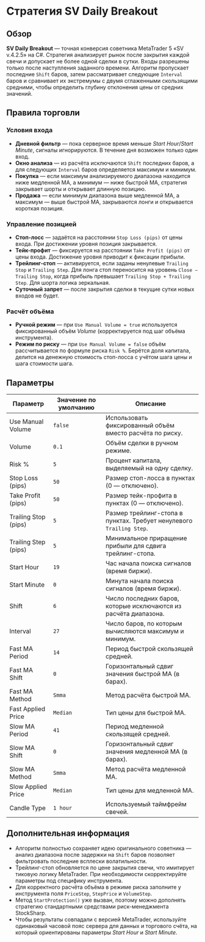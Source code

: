 # Стратегия SV Daily Breakout

## Обзор
**SV Daily Breakout** — точная конверсия советника MetaTrader 5 «SV v.4.2.5» на C#. Стратегия анализирует рынок после закрытия каждой свечи и допускает не более одной сделки в сутки. Входы разрешены только после наступления заданного времени. Алгоритм пропускает последние `Shift` баров, затем рассматривает следующие `Interval` баров и сравнивает их экстремумы с двумя сглаженными скользящими средними, чтобы определить глубину отклонения цены от средних значений.

## Правила торговли
### Условия входа
- **Дневной фильтр** — пока серверное время меньше *Start Hour*/*Start Minute*, сигналы игнорируются. В течение дня возможен только один вход.
- **Окно анализа** — из расчёта исключаются `Shift` последних баров, а для следующих `Interval` баров определяется максимум и минимум.
- **Покупка** — если максимум анализируемого диапазона находится ниже медленной MA, а минимум — ниже быстрой MA, стратегия закрывает шорты и открывает длинную позицию.
- **Продажа** — если минимум диапазона выше медленной MA, а максимум — выше быстрой MA, закрываются лонги и открывается короткая позиция.

### Управление позицией
- **Стоп-лосс** — задаётся на расстоянии `Stop Loss (pips)` от цены входа. При достижении уровня позиция закрывается.
- **Тейк-профит** — фиксируется на расстоянии `Take Profit (pips)` от цены входа. Достижение уровня приводит к фиксации прибыли.
- **Трейлинг-стоп** — активируется, если заданы ненулевые `Trailing Stop` и `Trailing Step`. Для лонга стоп переносится на уровень `Close − Trailing Stop`, когда прибыль превышает `Trailing Stop + Trailing Step`. Для шорта логика зеркальная.
- **Суточный запрет** — после закрытия сделки в текущие сутки новых входов не будет.

### Расчёт объёма
- **Ручной режим** — при `Use Manual Volume = true` используется фиксированный объём *Volume* (корректируется под шаг объёма инструмента).
- **Режим по риску** — при `Use Manual Volume = false` объём рассчитывается по формуле риска `Risk %`. Берётся доля капитала, делится на денежную стоимость стоп-лосса с учётом шага цены и шага стоимости шага.

## Параметры
| Параметр | Значение по умолчанию | Описание |
|----------|-----------------------|----------|
| Use Manual Volume | `false` | Использовать фиксированный объём вместо расчёта по риску. |
| Volume | `0.1` | Объём сделки в ручном режиме. |
| Risk % | `5` | Процент капитала, выделяемый на одну сделку. |
| Stop Loss (pips) | `50` | Размер стоп-лосса в пунктах (0 — отключено). |
| Take Profit (pips) | `50` | Размер тейк-профита в пунктах (0 — отключено). |
| Trailing Stop (pips) | `5` | Размер трейлинг-стопа в пунктах. Требует ненулевого `Trailing Step`. |
| Trailing Step (pips) | `5` | Минимальное приращение прибыли для сдвига трейлинг-стопа. |
| Start Hour | `19` | Час начала поиска сигналов (время биржи). |
| Start Minute | `0` | Минута начала поиска сигналов (время биржи). |
| Shift | `6` | Число последних баров, которые исключаются из расчёта диапазона. |
| Interval | `27` | Число баров, по которым вычисляются максимум и минимум. |
| Fast MA Period | `14` | Период быстрой скользящей средней. |
| Fast MA Shift | `0` | Горизонтальный сдвиг значения быстрой MA (в барах). |
| Fast MA Method | `Smma` | Метод расчёта быстрой MA. |
| Fast Applied Price | `Median` | Тип цены для быстрой MA. |
| Slow MA Period | `41` | Период медленной скользящей средней. |
| Slow MA Shift | `0` | Горизонтальный сдвиг значения медленной MA (в барах). |
| Slow MA Method | `Smma` | Метод расчёта медленной MA. |
| Slow Applied Price | `Median` | Тип цены для медленной MA. |
| Candle Type | `1 hour` | Используемый таймфрейм свечей. |

## Дополнительная информация
- Алгоритм полностью сохраняет идею оригинального советника — анализ диапазона после задержки на `Shift` баров позволяет фильтровать последние всплески волатильности.
- Трейлинг-стоп обновляется по цене закрытия свечи, что имитирует тиковую логику MetaTrader. При необходимости скорректируйте параметры под специфику инструмента.
- Для корректного расчёта объёма в режиме риска заполните у инструмента поля `PriceStep`, `StepPrice` и `VolumeStep`.
- Метод `StartProtection()` уже вызван, поэтому можно дополнять стратегию стандартными средствами риск-менеджмента StockSharp.
- Чтобы результаты совпадали с версией MetaTrader, используйте одинаковый часовой пояс сервера для данных и торгового счёта, на который ориентированы параметры *Start Hour* и *Start Minute*.
